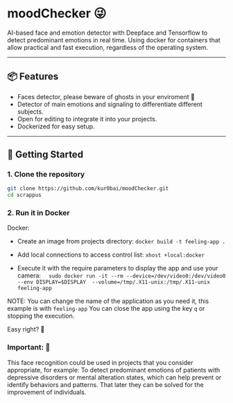 
# moodChecker  :stuck_out_tongue_winking_eye:

AI-based face and emotion detector with Deepface and Tensorflow to detect predominant emotions in real time. Using docker for containers that allow practical and fast execution, regardless of the operating system.

---
## 📦 Features

- Faces detector, please beware of ghosts in your enviroment :ghost:
- Detector of main emotions and signaling to differentiate different subjects.
- Open for editing to integrate it into your projects.
- Dockerized for easy setup.

---

## 🚀 Getting Started

### 1. Clone the repository

```bash
git clone https://github.com/kur0bai/moodChecker.git
cd scrappus
```

### 2. Run it in Docker

Docker: 
- Create an image from projects directory: `docker build -t feeling-app .`

- Add local connections to access control list:
 ```xhost +local:docker```
 
- Execute it with the require parameters to display the app and use your camera: ``` 
sudo docker run -it --rm --device=/dev/video0:/dev/video0 --env DISPLAY=$DISPLAY  --volume=/tmp/.X11-unix:/tmp/.X11-unix feeling-app```


NOTE: You can change the name of the application as you need it, this example is with `feeling-app`
You can close the app using the key `q` or stopping the execution.

Easy right? :fish_cake:

### Important:  :pushpin:
This face recognition could be used in projects that you consider appropriate, for example: To detect predominant emotions of patients with depressive disorders or mental alteration states, which can help prevent or identify behaviors and patterns. That later they can be solved for the improvement of individuals. 